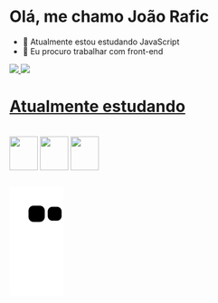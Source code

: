 # Olá, me chamo João Rafic

- 📕 Atualmente estou estudando JavaScript
- 👀 Eu procuro trabalhar com front-end

<div>
<a href='https://github.com/Raficksz' title='Meus Status Github'>
<img height='180em' src='https://github-readme-stats.vercel.app/api?username=Raficksz&show_icons=true&theme=merko'>
<img height='170em' src='https://github-readme-stats.vercel.app/api/top-langs/?username=Raficksz&layout=compact&langs_count=16&theme=merko'>
</div>

# Atualmente estudando
  
<div style='display: inline-block'><br>
<img align='center' height= '60' width='50' src="https://cdn.jsdelivr.net/gh/devicons/devicon/icons/html5/html5-original.svg" />
<img align='center' height= '60' width='50'  src="https://cdn.jsdelivr.net/gh/devicons/devicon/icons/css3/css3-original.svg" />
<img align='center' height= '60' width='50'  src="https://cdn.jsdelivr.net/gh/devicons/devicon/icons/javascript/javascript-original.svg" />
</div>        

##
  ![Snake animation](https://github.com/raficksz/raficksz/blob/output/github-contribution-grid-snake.svg)
